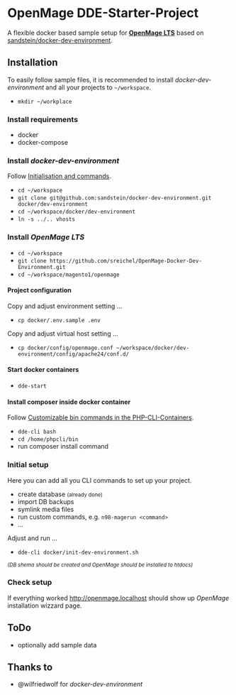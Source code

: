 # OpenMage DDE-Starter-Project
A flexible docker based sample setup for [__OpenMage LTS__](https://github.com/OpenMage/magento-lts) based on [sandstein/docker-dev-environment](https://github.com/sandstein/docker-dev-environment).

## Installation

To easily follow sample files, it is recommended to install _docker-dev-environment_ and all your projects to `~/workspace`.

- `mkdir ~/workplace`

### Install requirements
- docker
- docker-compose
  
### Install _docker-dev-environment_
Follow [Initialisation and commands](https://github.com/sandstein/docker-dev-environment#initialisation-and-commands).
- `cd ~/workspace`
- `git clone git@github.com:sandstein/docker-dev-environment.git docker/dev-environment`
- `cd ~/workspace/docker/dev-environment`
- `ln -s ../.. vhosts`

### Install _OpenMage LTS_
- `cd ~/workspace`
- `git clone https://github.com/sreichel/OpenMage-Docker-Dev-Environment.git`
- `cd ~/workspace/magento1/openmage`

#### Project configuration
Copy and adjust environment setting ...
- `cp docker/.env.sample .env`

Copy and adjust virtual host setting ...
- `cp docker/config/openmage.conf ~/workspace/docker/dev-environment/config/apache24/conf.d/`

#### Start docker containers
- `dde-start`

#### Install composer inside docker container

Follow [Customizable bin commands in the PHP-CLI-Containers](https://github.com/sandstein/docker-dev-environment#customizable-bin-commands-in-the-php-cli-containers).

- `dde-cli bash`
- `cd /home/phpcli/bin`
- run composer install command

### Initial setup
Here you can add all you CLI commands to set up your project.

- create database <small>(already done)</small>
- import DB backups
- symlink media files
- run custom commands, e.g. `n98-magerun <command>`
- ... 

Adjust and run ...
- `dde-cli docker/init-dev-environment.sh`

<small>_(DB shema should be created and OpenMage should be installed to htdocs)_</small>

### Check setup

If everything worked http://openmage.localhost should show up _OpenMage_ installation wizzard page.

## ToDo
- optionally add sample data

## Thanks to
- @wilfriedwolf for _docker-dev-environment_
